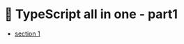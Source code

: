 # 📘 TypeScript all in one - part1

- [section 1](https://github.com/hjkimw/typescript-all-in-one/blob/part1/part1/section1.md)
